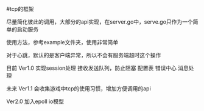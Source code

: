 #tcp的框架

尽量简化彼此的调用，大部分的api实现，在server.go中，serve.go只作为一个简单的启动服务

使用方法，参考example文件夹，使用非常简单

对于心跳，默认的是客户端异常，所以不会有服务端超时这个操作

目前
Ver1.0
实现session处理
接收发送队列，防止阻塞
配置表
错误中心
消息处理

未来
Ver1.1
会收集游戏中tcp的使用习惯，增加方便调用的api

Ver2.0
加入epoll io模型